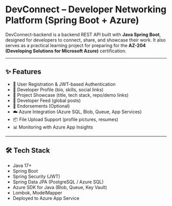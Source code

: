 # DevConnect – Developer Networking Platform (Spring Boot + Azure)

DevConnect-backend is a backend REST API built with **Java Spring Boot**, designed for developers to connect, share, and showcase their work. It also serves as a practical learning project for preparing for the **AZ-204 (Developing Solutions for Microsoft Azure)** certification.

---
  
## ✨ Features

- 🔐 User Registration & JWT-based Authentication
- 👤 Developer Profile (bio, skills, social links)
- 💼 Project Showcase (title, tech stack, repo/demo links)
- 📝 Developer Feed (global posts)
- 🔄 Endorsements (Optional)
- ☁️ Azure Integration (Azure SQL, Blob, Queue, App Services)
- 📦 File Upload Support (profile pictures, resumes)
- 📊 Monitoring with Azure App Insights

---

## 🛠️ Tech Stack

- Java 17+
- Spring Boot
- Spring Security (JWT)
- Spring Data JPA (PostgreSQL / Azure SQL)
- Azure SDK for Java (Blob, Queue, Key Vault)
- Lombok, ModelMapper
- Deployed to Azure App Service
